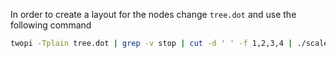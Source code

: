 In order to create a layout for the nodes change `tree.dot` and use the following command

```bash
twopi -Tplain tree.dot | grep -v stop | cut -d ' ' -f 1,2,3,4 | ./scale.py
```
